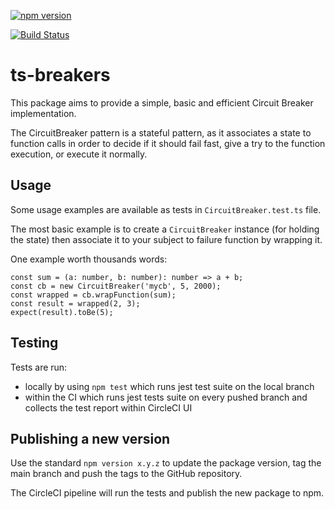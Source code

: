 [![npm version](https://badge.fury.io/js/ts-breakers.svg)](https://badge.fury.io/js/ts-breakers)

[![Build Status](https://circleci.com/gh/migibert/ts-breakers.svg?style=shield)](https://circleci.com/gh/migibert/ts-breakers)

# ts-breakers

This package aims to provide a simple, basic and efficient Circuit Breaker implementation.

The CircuitBreaker pattern is a stateful pattern, as it associates a state to function calls in order to decide if it should fail fast, give a try to the function execution, or execute it normally.


## Usage

Some usage examples are available as tests in `CircuitBreaker.test.ts` file.

The most basic example is to create a `CircuitBreaker` instance (for holding the state) then associate it to your subject to failure function by wrapping it.

One example worth thousands words:

```
const sum = (a: number, b: number): number => a + b;
const cb = new CircuitBreaker('mycb', 5, 2000);
const wrapped = cb.wrapFunction(sum);
const result = wrapped(2, 3);
expect(result).toBe(5);
```

## Testing

Tests are run:

* locally by using `npm test` which runs jest test suite on the local branch
* within the CI which runs jest tests suite on every pushed branch and collects the test report within CircleCI UI

## Publishing a new version

Use the standard `npm version x.y.z` to update the package version, tag the main branch and push the tags to the GitHub repository.

The CircleCI pipeline will run the tests and publish the new package to npm.